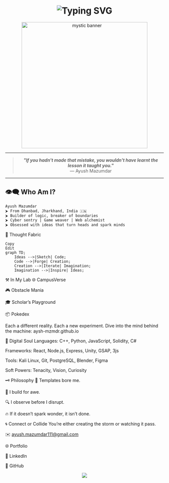 <h1 align="center">
  <img src="https://readme-typing-svg.herokuapp.com?font=Fira+Code&size=30&duration=2000&pause=1000&color=00FFD9&center=true&vCenter=true&width=800&height=70&lines=%E2%9C%A8+Crafting+Code+%7C+Shaping+Ideas+%E2%9C%A8;Into+the+Digital+Unknown..." alt="Typing SVG">
</h1>

<p align="center">
  <img src="https://github.com/aysh-mzmdr/aysh-mzmdr/assets/0000000/placeholder" width="400" alt="mystic banner"/>
</p>

---

<blockquote align="center">
  <b><i>"If you hadn't made that mistake, you wouldn't have learnt the lesson it taught you."</i></b><br>
  — Ayush Mazumdar
</blockquote>

---

## 👁‍🗨 Who Am I?

```txt
Ayush Mazumdar
⮞ From Dhanbad, Jharkhand, India 🇮🇳
⮞ Builder of logic, breaker of boundaries
⮞ Cyber sentry | Game weaver | Web alchemist
⮞ Obsessed with ideas that turn heads and spark minds
```
🧠 Thought Fabric
```mermaid
Copy
Edit
graph TD;
    Ideas -->|Sketch| Code;
    Code -->|Forge| Creation;
    Creation -->|Iterate| Imagination;
    Imagination -->|Inspire| Ideas;
```
⚒️ In My Lab
🌐 CampusVerse

🎮 Obstacle Mania

🎓 Scholar’s Playground

📦 Pokedex

Each a different reality. Each a new experiment.
Dive into the mind behind the machine: aysh-mzmdr.github.io

🌌 Digital Soul
Languages:
C++, Python, JavaScript, Solidity, C#

Frameworks:
React, Node.js, Express, Unity, GSAP, 3js

Tools:
Kali Linux, Git, PostgreSQL, Blender, Figma

Soft Powers:
Tenacity, Vision, Curiosity

🗝️ Philosophy
🚫 Templates bore me.

🚀 I build for awe.

🔍 I observe before I disrupt.

🔥 If it doesn’t spark wonder, it isn’t done.

🌀 Connect or Collide
You’re either creating the storm or watching it pass.

✉️ ayush.mazumdar111@gmail.com

🌐 Portfolio

💼 LinkedIn

👾 GitHub

<p align="center"> <img src="https://capsule-render.vercel.app/api?type=waving&color=0:00ffd9,100:0d1117&height=120&section=footer&animation=fadeIn&fontColor=ffffff" /> </p>
